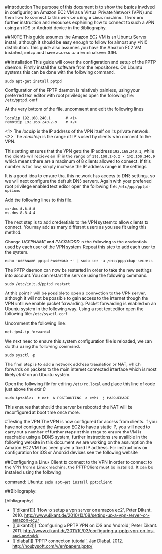 #Introduction
The purpose of this document is to show the basics involved in configuring an Amazon EC2 VM as a Virtual Private Network (VPN) and then how to connect to this service using a Linux machine. There are further instruction and resources explaining how to connect to such a VPN using an iOS or Android device in the Bibliography.

##NOTE
This guide assumes the Amazon EC2 VM is an Ubuntu Server install, although it should be easy enough to follow for almost any *NIX distribution. This guide also assumes you have the Amazon EC2 VM installed, setup and have access to a terminal over SSH.

##Installation
This guide will cover the configuration and setup of the PPTP daemon. Firstly install the software from the repositories. On Ubuntu systems this can be done with the following command.

`sudo apt-get install pptpd`


Configuration of the PPTP daemon is relatively painless, using your preferred text editor with root priviledges open the following
file: `/etc/pptpd.conf`

At the very bottom of the file, uncomment and edit the following lines
```
localip 192.168.240.1 		# <1>
remoteip 192.168.240.2-9	# <2>
```
<1> The *localip* is the IP address of the VPN itself on its private network.
<2> The *remoteip* is the range of IP's used by clients who connect to the VPN.

This setting ensures that the VPN gets the IP address `192.168.240.1`, while the clients will recieve an IP in the range of `192.168.240.2 - 192.168.240.9` which means there are a maximum of 8 clients allowed to connect. If this number is too low, simply increase the IP address range in the settings.

It is a good idea to ensure that this network has access to DNS settings, so we will next configure the default DNS servers. Again with your preferred root privilege enabled text editor open the following file: `/etc/ppp/pptpd-options`

Add the following lines to this file.
```
ms-dns 8.8.8.8
ms-dns 8.8.4.4
```
The next step is to add credentials to the VPN system to allow clients to connect. You may add as many different users as you see fit using this method.

Change _USERNAME_ and _PASSWORD_ in the following to the credentials used by each user of the VPN system. Repeat this
step to add each user to the system.

`echo "USERNAME pptpd PASSWORD *" | sudo tee -a /etc/ppp/chap-secrets`

The PPTP daemon can now be restarted in order to take the new settings into account. You can restart the service using the following command.

`sudo /etc/init.d/pptpd restart`

At this point it will be possible to open a connection to the VPN server, although it will not be possible to gain access to the internet though the VPN until we enable packet forwarding. Packet forwarding is enabled on an Ubuntu system in the following way. Using a root text editor open the following file: `/etc/sysctl.conf`

Uncomment the following line:

`net.ipv4.ip_forward=1`

We next need to ensure this system configuration file is reloaded, we can do this using the following command:

`sudo sysctl -p`

The final step is to add a network address translation or NAT, which forwards on packets to the main internet connected interface which is most likely _eth0_ on an Ubuntu system.

Open the following file for editing `/etc/rc.local` and place this line of code just above the _exit 0_

`sudo iptables -t nat -A POSTROUTING -o eth0 -j MASQUERADE`

This ensures that should the server be rebooted the NAT will be reconfigured at boot time once more.


#Testing the VPN
The VPN is now configured for access from clients. If you have not configured the Amazon EC2 to have a static IP, you will need to carry out a number of further steps at this stage to ensure the VM is reachable using a DDNS system, further instructions are availible in the following website in this document we are working on the assumption the Amazon EC2 VM has been given a fixed IP address. For instructions on configuration for iOS or Android devices see the following website

##Configuring a Linux Client to connect to the VPN
In order to connect to the VPN from a Linux machine, the PPTPClient must be installed. It can be installed using the following

command:
Ubuntu:
`sudo apt-get install pptpclient`

##Bibliography:

[bibliography]
- [[[dikant1]]] 'How to setup a vpn server on amazon ec2', Peter Dikant. 2010. http://www.dikant.de/2010/10/08/setting-up-a-vpn-server-on-amazon-ec2/
- [[[dikant2]]] 'Configuring a PPTP VPN on iOS and Android', Peter Dikant. 2011. http://www.dikant.de/2011/10/03/configuring-a-pptp-vpn-on-ios-and-android/
- [[[dlabal]]] 'PPTP connection tutorial', Jan Dlabal. 2012. http://houbysoft.com/v/en/papers/pptp/
